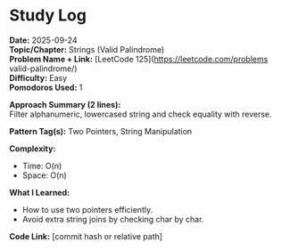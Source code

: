 # Study Log

**Date:** 2025-09-24  
**Topic/Chapter:** Strings (Valid Palindrome)  
**Problem Name + Link:** [LeetCode 125](https://leetcode.com/problems valid-palindrome/)  
**Difficulty:** Easy  
**Pomodoros Used:** 1  

**Approach Summary (2 lines):**  
Filter alphanumeric, lowercased string and check equality with reverse.  

**Pattern Tag(s):** Two Pointers, String Manipulation  

**Complexity:**  
- Time: O(n)  
- Space: O(n)  

**What I Learned:**  
- How to use two pointers efficiently.  
- Avoid extra string joins by checking char by char.  

**Code Link:** [commit hash or relative path]
